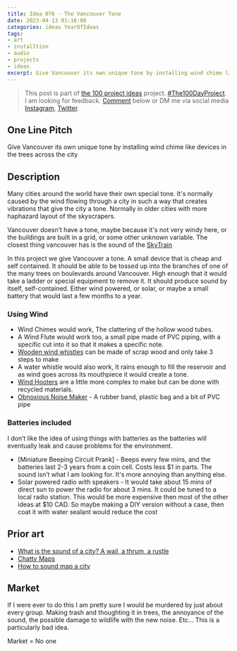 ```yaml
---
title: Idea 076 - The Vancouver Tone
date: 2023-04-13 01:16:00
categories: ideas YearOfIdeas
tags: 
- art
- installtion
- audio
- projects
- ideas
excerpt: Give Vancouver its own unique tone by installing wind chime like devices in the trees across the city
---
```


> This post is part of [the 100 project ideas](https://blog.abluestar.com/projects/2023-100-ideas/) project. [#The100DayProject](https://www.the100dayproject.org/). I am looking for feedback. <a href='#utterances-comments'>Comment</a> below or DM me via social media <a href="https://instagram.com/funvill" rel="nofollow noopener noreferrer"><i class="fab fa-fw fa-instagram" aria-hidden="true"></i><span class="label">Instagram</span></a>, <a href="https://twitter.com/funvill" rel="nofollow noopener noreferrer"><i class="fab fa-fw fa-twitter" aria-hidden="true"></i><span class="label">Twitter</span></a>.

## One Line Pitch

Give Vancouver its own unique tone by installing wind chime like devices in the trees across the city

## Description

Many cities around the world have their own special tone. It's normally caused by the wind flowing through a city in such a way that creates vibrations that give the city a tone. Normally in older cities with more haphazard layout of the skyscrapers.

Vancouver doesn’t have a tone, maybe because it's not very windy here, or the buildings are built in a grid, or some other unknown variable. The closest thing vancouver has is the sound of the [SkyTrain](https://en.wikipedia.org/wiki/SkyTrain_(Vancouver))

In this project we give Vancouver a tone. A small device that is cheap and self contained. It should be able to be tossed up into the branches of one of the many trees on boulevards around Vancouver. High enough that it would take a ladder or special equipment to remove it. It should produce sound by itself, self-contained. Either wind powered, or solar, or maybe a small battery that would last a few months to a year.

### Using Wind

- Wind Chimes would work, The clattering of the hollow wood tubes.
- A Wind Flute would work too, a small pipe made of PVC piping, with a specific cut into it so that it makes a specific note.
- [Wooden wind whistles](https://www.instructables.com/Make-your-own-whistle/) can be made of scrap wood and only take 3 steps to make
- A water whistle would also work, It rains enough to fill the reservoir and as wind goes across its mouthpiece it would create a tone.
- [Wind Hooters](https://www.instructables.com/Wind-Hooters-for-your-Yard/) are a little more complex to make but can be done with recycled materials.
- [Obnoxious Noise Maker](https://www.instructables.com/Really-Obnoxious-Noise-Maker/) - A rubber band, plastic bag and a bit of PVC pipe

### Batteries included

I don’t like the idea of using things with batteries as the batteries will eventually leak and cause problems for the environment.

- [Miniature Beeping Circuit Prank] - Beeps every few mins, and the batteries last 2-3 years from a coin cell. Costs less $1 in parts. The sound isn’t what I am looking for. It's more annoying than anything else.
- Solar powered radio with speakers - It would take about 15 mins of direct sun to power the radio for about 3 mins. It could be tuned to a local radio station. This would be more expensive then most of the other ideas at $10 CAD. So maybe making a DIY version without a case, then coat it with water sealant would reduce the cost

## Prior art

- [What is the sound of a city? A wail, a thrum, a rustle](https://www.chicagotribune.com/opinion/commentary/ct-urban-sound-noise-maps-spring-perspec-0414-jm-20160412-story.html) 
- [Chatty Maps](http://goodcitylife.org/chattymaps/)
- [How to sound map a city](https://citiesandmemory.com/2014/10/sound-map-city-part-one/)

## Market

If I were ever to do this I am pretty sure I would be murdered by just about every group. Making trash and thoughting it in trees, the annoyance of the sound, the possible damage to wildlife with the new noise. Etc… This is a particularly bad idea.

Market = No one
